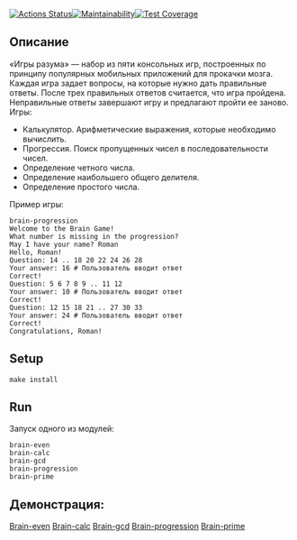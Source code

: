 [![Actions Status](https://github.com/da-solovev/frontend-project-44/actions/workflows/hexlet-check.yml/badge.svg)](https://github.com/da-solovev/frontend-project-44/actions)[![Maintainability](https://api.codeclimate.com/v1/badges/81d6b18e10983b0b6fbd/maintainability)](https://codeclimate.com/github/da-solovev/frontend-project-44/maintainability)[![Test Coverage](https://api.codeclimate.com/v1/badges/81d6b18e10983b0b6fbd/test_coverage)](https://codeclimate.com/github/da-solovev/frontend-project-44/test_coverage)
## Описание
«Игры разума» — набор из пяти консольных игр, построенных по принципу популярных мобильных приложений для прокачки мозга. Каждая игра задает вопросы, на которые нужно дать правильные ответы. После трех правильных ответов считается, что игра пройдена. Неправильные ответы завершают игру и предлагают пройти ее заново. Игры:

- Калькулятор. Арифметические выражения, которые необходимо вычислить.
- Прогрессия. Поиск пропущенных чисел в последовательности чисел.
- Определение четного числа.
- Определение наибольшего общего делителя.
- Определение простого числа.
  

Пример игры:

```
brain-progression
Welcome to the Brain Game!
What number is missing in the progression?
May I have your name? Roman
Hello, Roman!
Question: 14 .. 18 20 22 24 26 28
Your answer: 16 # Пользователь вводит ответ
Correct!
Question: 5 6 7 8 9 .. 11 12
Your answer: 10 # Пользователь вводит ответ
Correct!
Question: 12 15 18 21 .. 27 30 33
Your answer: 24 # Пользователь вводит ответ
Correct!
Congratulations, Roman!
```


## Setup
```
make install
```

## Run
Запуск одного из модулей:

```
brain-even
brain-calc
brain-gcd
brain-progression
brain-prime
```

## Демонстрация:

[Brain-even](https://asciinema.org/a/GLtLJq2SjO53vHXfs1aXEteRU)
[Brain-calc](https://asciinema.org/a/dlebTXXHm2fARSs6yml4UBeBi)
[Brain-gcd](https://asciinema.org/a/2k76QT8NDeAuUKVpyl2qnKURi)
[Brain-progression](https://asciinema.org/a/prqOmWyZq0thGBqtdOSYRWgAm)
[Brain-prime](https://asciinema.org/a/qD1Cdex1nJ62JjzcyRQu80vZL)